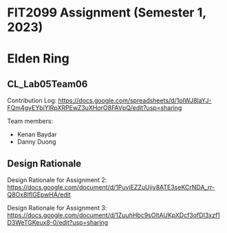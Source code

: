 # FIT2099 Assignment (Semester 1, 2023)
# Elden Ring

## CL_Lab05Team06
Contribution Log:
https://docs.google.com/spreadsheets/d/1pIWJ8laYJ-FQm4gyEYbiYlRpXRPEwZ3uXHorO8FAVpQ/edit?usp=sharing

Team members:
- Kenan Baydar
- Danny Duong

## Design Rationale
Design Rationale for Assignment 2: 
https://docs.google.com/document/d/1PuviEZZuUjiy8ATE3seKCrNDA_rr-Q8Ox8IflGEpwHA/edit

Design Rationale for Assignment 3:
https://docs.google.com/document/d/1ZuuhHbc9sOltAUKpXDcf3ofDI3xzf1D3WeTGKeux8-0/edit?usp=sharing

